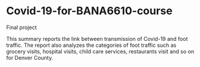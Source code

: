 # Covid-19-for-BANA6610-course
Final project 

This summary reports the link between  transmission of Covid-19 and foot traffic. The report also analyzes the categories of foot traffic such as grocery visits, hospital visits, child care services, restaurants visit and so on for Denver County.
